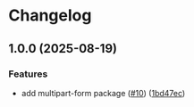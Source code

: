 # Changelog

## 1.0.0 (2025-08-19)


### Features

* add multipart-form package ([#10](https://github.com/proventuslabs/nestjs/issues/10)) ([1bd47ec](https://github.com/proventuslabs/nestjs/commit/1bd47ec6f5ff80324541d84fad3ee8dc32023d47))
